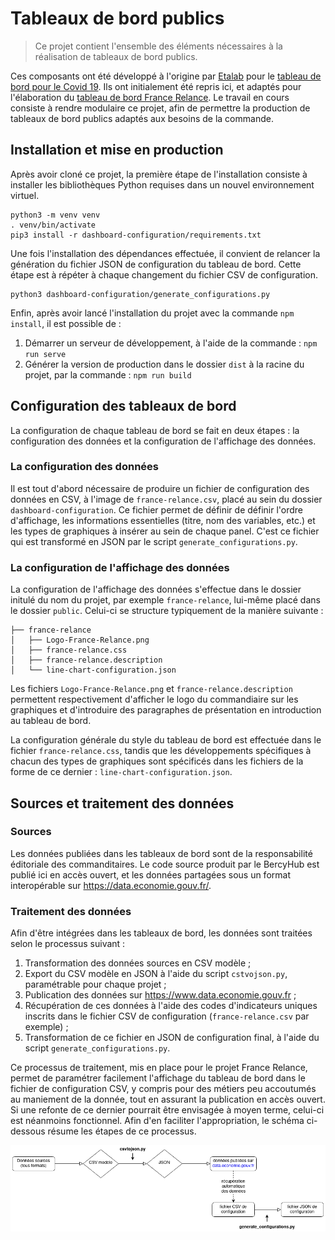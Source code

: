 # Tableaux de bord publics

> Ce projet contient l'ensemble des éléments nécessaires à la réalisation de tableaux de bord publics. 

Ces composants ont été développé à l'origine par [Etalab](https://www.etalab.gouv.fr/) pour le [tableau de bord pour le Covid 19](https://github.com/etalab/covid19-dashboard-widgets). Ils ont initialement été repris ici, et adaptés pour l'élaboration du [tableau de bord France Relance](https://www.economie.gouv.fr/plan-de-relance/tableau-de-bord). Le travail en cours consiste à rendre modulaire ce projet, afin de permettre la production de tableaux de bord publics adaptés aux besoins de la commande.

## Installation et mise en production

Après avoir cloné ce projet, la première étape de l'installation consiste à installer les bibliothèques Python requises dans un nouvel environnement virtuel.

```
python3 -m venv venv
. venv/bin/activate
pip3 install -r dashboard-configuration/requirements.txt
```

Une fois l'installation des dépendances effectuée, il convient de relancer la génération du fichier JSON de configuration du tableau de bord. Cette étape est à répéter à chaque changement du fichier CSV de configuration.

```
python3 dashboard-configuration/generate_configurations.py
```

Enfin, après avoir lancé l'installation du projet avec la commande `npm install`, il est possible de :

1. Démarrer un serveur de développement, à l'aide de la commande : `npm run serve`
2. Générer la version de production dans le dossier `dist` à la racine du projet, par la commande : `npm run build`

## Configuration des tableaux de bord

La configuration de chaque tableau de bord se fait en deux étapes : la configuration des données et la configuration de l'affichage des données.

### La configuration des données

Il est tout d'abord nécessaire de produire un fichier de configuration des données en CSV, à l'image de `france-relance.csv`, placé au sein du dossier `dashboard-configuration`. Ce fichier permet de définir de définir l'ordre d'affichage, les informations essentielles (titre, nom des variables, etc.) et les types de graphiques à insérer au sein de chaque panel. C'est ce fichier qui est transformé en JSON par le script `generate_configurations.py`.

### La configuration de l'affichage des données

La configuration de l'affichage des données s'effectue dans le dossier initulé du nom du projet, par exemple `france-relance`, lui-même placé dans le dossier `public`. Celui-ci se structure typiquement de la manière suivante :

```
├── france-relance
│   ├── Logo-France-Relance.png
│   ├── france-relance.css
│   ├── france-relance.description
│   └── line-chart-configuration.json
```

Les fichiers `Logo-France-Relance.png` et `france-relance.description` permettent respectivement d'afficher le logo du commandiaire sur les graphiques et d'introduire des paragraphes de présentation en introduction au tableau de bord. 

La configuration générale du style du tableau de bord est effectuée dans le fichier `france-relance.css`, tandis que les développements spécifiques à chacun des types de graphiques sont spécificés dans les fichiers de la forme de ce dernier : `line-chart-configuration.json`.

## Sources et traitement des données

### Sources

Les données publiées dans les tableaux de bord sont de la responsabilité éditoriale des commanditaires. Le code source produit par le BercyHub est publié ici en accès ouvert, et les données partagées sous un format interopérable sur <https://data.economie.gouv.fr/>.

### Traitement des données

Afin d'être intégrées dans les tableaux de bord, les données sont traitées selon le processus suivant :

1. Transformation des données sources en CSV modèle ;
2. Export du CSV modèle en JSON à l'aide du script `cstvojson.py`, paramétrable pour chaque projet ;
3. Publication des données sur <https://www.data.economie.gouv.fr> ;
4. Récupération de ces données à l'aide des codes d'indicateurs uniques inscrits dans le fichier CSV de configuration (`france-relance.csv` par exemple) ;
5. Transformation de ce fichier en JSON de configuration final, à l'aide du script `generate_configurations.py`.

Ce processus de traitement, mis en place pour le projet France Relance, permet de paramétrer facilement l'affichage du tableau de bord dans le fichier de configuration CSV, y compris pour des métiers peu accoutumés au maniement de la donnée, tout en assurant la publication en accès ouvert. Si une refonte de ce dernier pourrait être envisagée à moyen terme, celui-ci est néanmoins fonctionnel. Afin d'en faciliter l'appropriation, le schéma ci-dessous résume les étapes de ce processus.

![Schéma du processus de traitement des données pour les tableaux de bord](./processus-traitement-donnees.png "Schéma du processus de traitement des données pour les tableaux de bord")